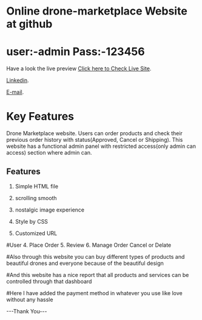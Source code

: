 # Online drone-marketplace Website at github
# user:-admin Pass:-123456
Have a look the live preview [Click here to Check Live Site](https://drone-marketplace-423f4.web.app/).

[Linkedin](https://www.linkedin.com/in/kongkon-biswas-a2374314a/).

[E-mail](kongkonbiswas3241@gmail.com).

# Key Features
Drone Marketplace website. Users can order products and check their previous order history with status(Approved, Cancel or Shipping). This website has a functional admin panel with restricted access(only admin can access) section where
admin can.

## Features

1. Simple HTML file

2. scrolling smooth

4. nostalgic image experience

5. Style by CSS

6. Customized URL


#User 4. Place Order 5. Review 6. Manage Order Cancel or Delate

#Also through this website you can buy different types of products and beautiful drones and everyone because of the beautiful design

#And this website has a nice report that all products and services can be controlled through that dashboard

#Here I have added the payment method in whatever you use like love without any hassle

---Thank You---